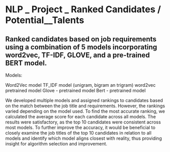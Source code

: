 # NLP _ Project _ Ranked Candidates / Potential__Talents

## Ranked candidates based on job requirements using a combination of 5 models incorporating word2vec, TF-IDF, GLOVE, and a pre-trained BERT model.


Models:

Word2Vec model
TF_IDF model (unigram, bigram an trigram)
word2vec pretrained model
Glove - pretrained model
Bert - pretrained model

We developed multiple models and assigned rankings to candidates based on the match between the job title and requirements. However, the rankings varied depending on the model used. To find the most accurate ranking, we calculated the average score for each candidate across all models. The results were satisfactory, as the top 10 candidates were consistent across most models. To further improve the accuracy, it would be beneficial to closely examine the job titles of the top 10 candidates in relation to all models and identify which model aligns closest with reality, thus providing insight for algorithm selection and improvement.
